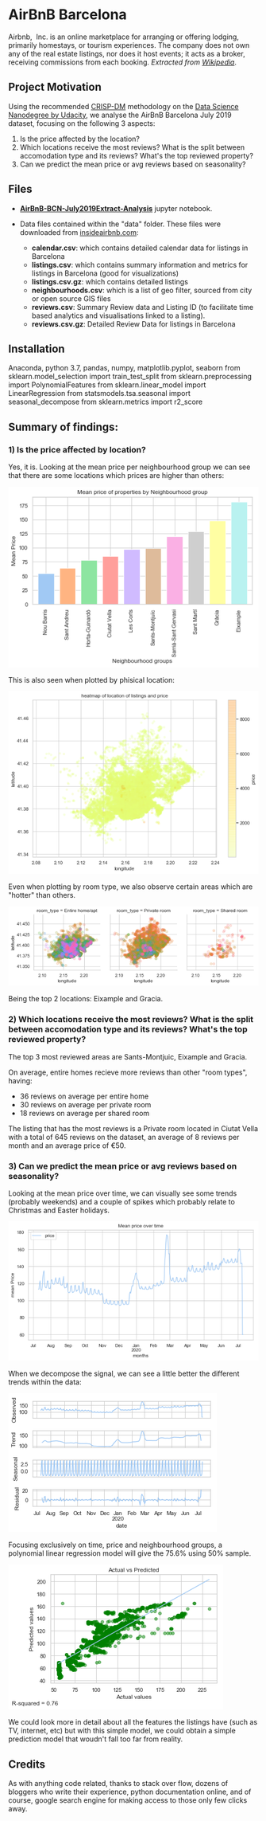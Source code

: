 # AirBnB Barcelona
Ai‌r‌b‌n‌b‌, ‌ ‌I‌n‌c‌.‌ is an online marketplace for arranging or offering lodging, primarily homestays, or tourism experiences. The company does not own any of the real estate listings, nor does it host events; it acts as a broker, receiving commissions from each booking. <i>Extracted from <a href="https://en.wikipedia.org/wiki/Airbnb">Wikipedia</a></i>.

## Project Motivation
Using the recommended <a href="https://www.datasciencecentral.com/profiles/blogs/crisp-dm-a-standard-methodology-to-ensure-a-good-outcome">CRISP-DM</a> methodology on the <a href="https://www.udacity.com/course/data-scientist-nanodegree--nd025">Data Science Nanodegree by Udacity</a>, we analyse the AirBnB Barcelona July 2019 dataset, focusing on the following 3 aspects:

1) Is the price affected by the location?
2) Which locations receive the most reviews? What is the split between accomodation type and its reviews? What's the top reviewed property?
3) Can we predict the mean price or avg reviews based on seasonality?

## Files

* <b><a href="AirBnB-BCN-July2019Extract-Analysis.ipynb">AirBnB-BCN-July2019Extract-Analysis</a></b> jupyter notebook.
* Data files contained within the "data" folder. These files were downloaded from <a href="http://insideairbnb.com/get-the-data.html">insideairbnb.com</a>:

    * <b>calendar.csv</b>: which contains detailed calendar data for listings in Barcelona
    * <b>listings.csv</b>: which contains summary information and metrics for listings in Barcelona (good for visualizations)
    * <b>listings.csv.gz</b>: which contains detailed listings
    * <b>neighbourhoods.csv</b>: which is a list of geo filter, sourced from city or open source GIS files
    * <b>reviews.csv</b>: Summary Review data and Listing ID (to facilitate time based analytics and visualisations linked to a listing).
    * <b>reviews.csv.gz</b>: Detailed Review Data for listings in Barcelona

## Installation
Anaconda, python 3.7, 
pandas, numpy, matplotlib.pyplot, seaborn
from sklearn.model_selection import train_test_split
from sklearn.preprocessing import PolynomialFeatures
from sklearn.linear_model import LinearRegression
from statsmodels.tsa.seasonal import seasonal_decompose
from sklearn.metrics import r2_score

## Summary of findings:

### 1) Is the price affected by location?
Yes, it is. Looking at the mean price per neighbourhood group we can see that there are some locations which prices are higher than others:

<img src="assets/mean-price-barrio.png"
     alt="AirBnB Barcelona 2019 - avg price per barrio"
     style="margin-right: 10px;" />

This is also seen when plotted by phisical location:

<img src="assets/price-location-heatmap.png"
     alt="AirBnB Barcelona 2019 - map"
     style="margin-right: 10px;" />

Even when plotting by room type, we also observe certain areas which are "hotter" than others.

<img src="assets/price-location-heatmap-facet.png"
     alt="AirBnB Barcelona 2019 - map by room type"
     style="margin-right: 10px;" />

Being the top 2 locations: Eixample and Gracia.

### 2) Which locations receive the most reviews? What is the split between accomodation type and its reviews? What's the top reviewed property?

The top 3 most reviewed areas are Sants-Montjuic, Eixample and Gracia.

On average, entire homes recieve more reviews than other "room types", having:

* 36 reviews on average per entire home
* 30 reviews on average per private room
* 18 reviews on average per shared room

The listing that has the most reviews is a Private room located in Ciutat Vella with a total of 645 reviews on the dataset, an average of 8 reviews per month and an average price of €50.

### 3) Can we predict the mean price or avg reviews based on seasonality?

Looking at the mean price over time, we can visually see some trends (probably weekends) and a couple of spikes which probably relate to Christmas and Easter holidays.

<img src="assets/mean-price-over-time.png"
     alt="AirBnB Barcelona 2019 - mean price over time"
     style="margin-right: 10px;" />

When we decompose the signal, we can see a little better the different trends within the data:

<img src="assets/mean-price-decompose.png"
     alt="AirBnB Barcelona 2019 - price decompose trend"
     style="margin-right: 10px;" />


Focusing exclusively on time, price and neighbourhood groups, a polynomial linear regression model will give the 75.6% using 50% sample.

<img src="assets/poly-regre-price-time.png"
     alt="AirBnB Barcelona 2019 - mean price Actual vs Predicted"
     style="margin-right: 10px;" />

We could look more in detail about all the features the listings have (such as TV, internet, etc) but with this simple model, we could obtain a simple prediction model that woudn't fall too far from reality.

## Credits
As with anything code related, thanks to stack over flow, dozens of bloggers who write their experience, python documentation online, and of course, google search engine for making access to those only few clicks away.